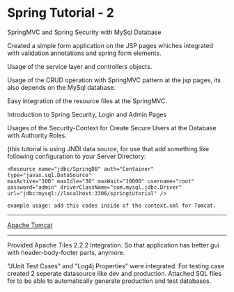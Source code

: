 # Spring Tutorial - 2

SpringMVC and Spring Security with MySql Database

Created a simple form application on the JSP pages whiches integrated with validation annotations and spring form elements.

Usage of the service layer and controllers objects.

Usage of the CRUD operation with SpringMVC pattern at the jsp pages, its also depends on the MySql database.

Easy integration of the resource files at the SpringMVC.

Introduction to Spring Security, Login and Admin Pages

Usages of the Security-Context for Create Secure Users at the Database with Authority Roles.

(this tutorial is using JNDI data source, for use that add something like following configuration to your Server Directory:

  
	<Resource name="jdbc/SpringDB" auth="Container" type="javax.sql.DataSource"
	maxActive="100" maxIdle="30" maxWait="10000" username="root"
	password="admin" driverClassName="com.mysql.jdbc.Driver"
	url="jdbc:mysql://localhost:3306/springtutorial" />

	example usage: add this codes inside of the context.xml for Tomcat.
	
-------------------------------------------------------------------------------------------------------------
<a target="_blank" href="https://tomcat.apache.org/tomcat-5.5-doc/jndi-resources-howto.html#UserDatabase_Resources"> Apache Tomcat</a>

-------------------------------------------------------------------------------------------------------------
	
Provided Apache Tiles 2.2.2 Integration. So that application has better gui with header-body-footer parts, anymore.

"JUnit Test Cases" and "Log4j Properties" were integrated. For testing case created 2 seperate datasource like dev and production. Attached SQL files for to be able to automatically generate production and test databases.


